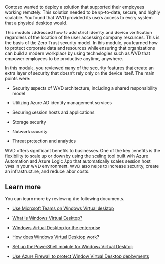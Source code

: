 Contoso wanted to deploy a solution that supported their employees working remotely. This solution needed to be up-to-date, secure, and highly scalable. You found that WVD provided its users access to every system that a physical desktop would.

This module addressed how to add strict identity and device verification regardless of the location of the user accessing company resources. This is the basis of the Zero Trust security model. In this module, you learned how to protect corporate data and resources while ensuring that organizations can build a modern workplace by using technologies such as WVD that empower employees to be productive anytime, anywhere.

In this module, you reviewed many of the security features that create an extra layer of security that doesn’t rely only on the device itself. The main points were:

- Security aspects of WVD architecture, including a shared responsibility model

- Utilizing Azure AD identity management services

- Securing session hosts and applications

- Storage security

- Network security

- Threat protection and analytics

WVD offers significant benefits to businesses. One of the key benefits is the flexibility to scale up or down by using the scaling tool built with Azure Automation and Azure Logic App that automatically scales session host VMs in your WVD environment. WVD also helps to increase security, create an infrastructure, and reduce labor costs.

## Learn more

You can learn more by reviewing the following documents.

- [Use Microsoft Teams on Windows Virtual desktop](https://docs.microsoft.com/azure/virtual-desktop/teams-on-wvd?azure-portal=true)

- [What is Windows Virtual Desktop?](https://docs.microsoft.com/azure/virtual-desktop/overview?azure-portal=true)

- [Windows Virtual Desktop for the enterprise](https://docs.microsoft.com/azure/architecture/example-scenario/wvd/windows-virtual-desktop?azure-portal=true)

- [How does Windows Virtual Desktop work?](https://docs.microsoft.com/learn/modules/m365-wvd-intro/3-how-windows-virtual-desktop-works?azure-portal=true)

- [Set up the PowerShell module for Windows Virtual Desktop](https://docs.microsoft.com/azure/virtual-desktop/powershell-module?azure-portal=true)

- [Use Azure Firewall to protect Window Virtual Desktop deployments](https://docs.microsoft.com/azure/firewall/protect-windows-virtual-desktop?azure-portal=true)
